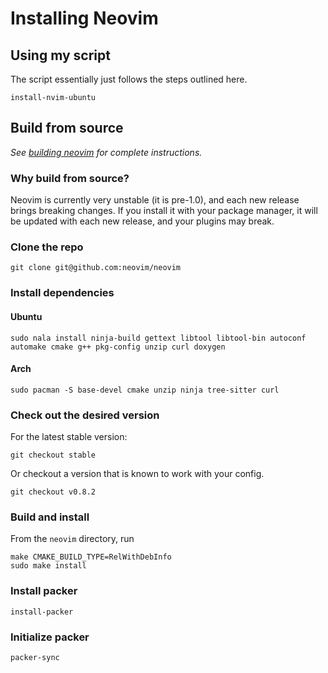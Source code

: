 # Installing Neovim

## Using my script
The script essentially just follows the steps outlined here.

```
install-nvim-ubuntu
```

## Build from source

_See [building neovim] for complete instructions._

### Why build from source?

Neovim is currently very unstable (it is pre-1.0), and each new release brings breaking changes. If
you install it with your package manager, it will be updated with each new release, and your
plugins may break.

### Clone the repo
```
git clone git@github.com:neovim/neovim
```

### Install dependencies

#### Ubuntu
```
sudo nala install ninja-build gettext libtool libtool-bin autoconf automake cmake g++ pkg-config unzip curl doxygen
```
#### Arch
```
sudo pacman -S base-devel cmake unzip ninja tree-sitter curl
```

### Check out the desired version

For the latest stable version:
```
git checkout stable
```
Or checkout a version that is known to work with your config.
```
git checkout v0.8.2
```

### Build and install
From the `neovim` directory, run
```
make CMAKE_BUILD_TYPE=RelWithDebInfo
sudo make install
```

### Install packer
```
install-packer
```

### Initialize packer
```
packer-sync
```

[building neovim]: https://github.com/neovim/neovim/wiki/Building-Neovim

